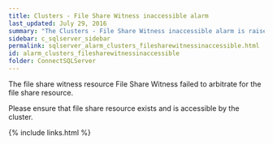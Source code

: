 ```yaml
---
title: Clusters - File Share Witness inaccessible alarm
last_updated: July 29, 2016
summary: "The Clusters - File Share Witness inaccessible alarm is raised when the cluster resource File Share Witness in a clustered service or Cluster Group application failed."
sidebar: c_sqlserver_sidebar
permalink: sqlserver_alarm_clusters_filesharewitnessinaccessible.html
id: alarm_clusters_filesharewitnessinaccessible
folder: ConnectSQLServer
---
```



The file share witness resource File Share Witness failed to arbitrate for the file share resource.

Please ensure that file share resource exists and is accessible by the cluster.

{% include links.html %}
